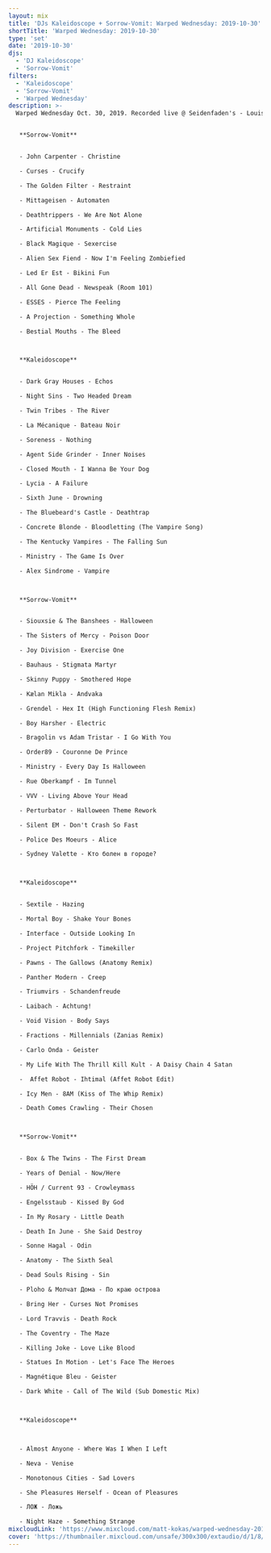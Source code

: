 ```yaml
---
layout: mix
title: 'DJs Kaleidoscope + Sorrow-Vomit: Warped Wednesday: 2019-10-30'
shortTitle: 'Warped Wednesday: 2019-10-30'
type: 'set'
date: '2019-10-30'
djs:
  - 'DJ Kaleidoscope'
  - 'Sorrow-Vomit'
filters:
  - 'Kaleidoscope'
  - 'Sorrow-Vomit'
  - 'Warped Wednesday'
description: >-
  Warped Wednesday Oct. 30, 2019. Recorded live @ Seidenfaden's - Louisville, KY. DJs Kaleidoscope and Sorrow-Vomit. Pre-Halloween party with some classic hits mixed in with plenty of new tracks.


   **Sorrow-Vomit**


   - John Carpenter - Christine

   - Curses - Crucify

   - The Golden Filter - Restraint

   - Mittageisen - Automaten

   - Deathtrippers - We Are Not Alone

   - Artificial Monuments - Cold Lies

   - Black Magique - Sexercise

   - Alien Sex Fiend - Now I'm Feeling Zombiefied

   - Led Er Est - Bikini Fun

   - All Gone Dead - Newspeak (Room 101)

   - ESSES - Pierce The Feeling

   - A Projection - Something Whole

   - Bestial Mouths - The Bleed



   **Kaleidoscope**


   - Dark Gray Houses - Echos

   - Night Sins - Two Headed Dream

   - Twin Tribes - The River

   - La Mécanique - Bateau Noir

   - Soreness - Nothing

   - Agent Side Grinder - Inner Noises

   - Closed Mouth - I Wanna Be Your Dog

   - Lycia - A Failure

   - Sixth June - Drowning

   - The Bluebeard's Castle - Deathtrap

   - Concrete Blonde - Bloodletting (The Vampire Song)

   - The Kentucky Vampires - The Falling Sun

   - Ministry - The Game Is Over

   - Alex Sindrome - Vampire



   **Sorrow-Vomit**


   - Siouxsie & The Banshees - Halloween

   - The Sisters of Mercy - Poison Door

   - Joy Division - Exercise One

   - Bauhaus - Stigmata Martyr

   - Skinny Puppy - Smothered Hope

   - Kælan Mikla - Andvaka

   - Grendel - Hex It (High Functioning Flesh Remix)

   - Boy Harsher - Electric

   - Bragolin vs Adam Tristar - I Go With You

   - Order89 - Couronne De Prince

   - Ministry - Every Day Is Halloween

   - Rue Oberkampf - Im Tunnel

   - VVV - Living Above Your Head

   - Perturbator - Halloween Theme Rework

   - Silent EM - Don't Crash So Fast

   - Police Des Moeurs - Alice

   - Sydney Valette - Kто болен в городе?



   **Kaleidoscope**


   - Sextile - Hazing

   - Mortal Boy - Shake Your Bones

   - Interface - Outside Looking In

   - Project Pitchfork - Timekiller

   - Pawns - The Gallows (Anatomy Remix)

   - Panther Modern - Creep

   - Triumvirs - Schandenfreude

   - Laibach - Achtung!

   - Void Vision - Body Says

   - Fractions - Millennials (Zanias Remix)

   - Carlo Onda - Geister

   - My Life With The Thrill Kill Kult - A Daisy Chain 4 Satan

   -  Affet Robot - Ihtimal (Affet Robot Edit)

   - Icy Men - 8AM (Kiss of The Whip Remix)

   - Death Comes Crawling - Their Chosen



   **Sorrow-Vomit**


   - Box & The Twins - The First Dream

   - Years of Denial - Now/Here

   - HÖH / Current 93 - Crowleymass

   - Engelsstaub - Kissed By God

   - In My Rosary - Little Death

   - Death In June - She Said Destroy

   - Sonne Hagal - Odin

   - Anatomy - The Sixth Seal

   - Dead Souls Rising - Sin

   - Ploho & Молчат Дома - По краю острова

   - Bring Her - Curses Not Promises

   - Lord Travvis - Death Rock

   - The Coventry - The Maze

   - Killing Joke - Love Like Blood

   - Statues In Motion - Let's Face The Heroes

   - Magnétique Bleu - Geister

   - Dark White - Call of The Wild (Sub Domestic Mix)



   **Kaleidoscope**



   - Almost Anyone - Where Was I When I Left

   - Neva - Venise

   - Monotonous Cities - Sad Lovers

   - She Pleasures Herself - Ocean of Pleasures

   - ЛОЖ - Ложь

   - Night Haze - Something Strange
mixcloudLink: 'https://www.mixcloud.com/matt-kokas/warped-wednesday-2019-10-30-djs-kaleidoscope-sorrow-vomit-seidenfadens-louisville-ky'
cover: 'https://thumbnailer.mixcloud.com/unsafe/300x300/extaudio/d/1/8/a/460c-7514-4595-8727-73f39888f726'
---
```

